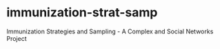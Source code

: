 # immunization-strat-samp
Immunization Strategies and Sampling - A Complex and Social Networks Project
